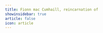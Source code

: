```yaml
---
title: Fionn mac Cumhaill, reincarnation of 
showinsidebar: true 
article: false 
icon: article 
---
```

